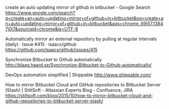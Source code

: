 
create an auto updating mirror of github in bitbucket - Google Search
 https://www.google.com/search?q=create+an+auto+updating+mirror+of+github+in+bitbucket&oq=create+an+auto+updating+mirror+of+github+in+bitbucket&aqs=chrome..69i57.13847j0j7&sourceid=chrome&ie=UTF-8

Automatically mirror an external repository by pulling at regular intervals (daily) · Issue #415 · isaacs/github
 https://github.com/isaacs/github/issues/415

Synchronize Bitbucket to Github automatically
 http://blaag.haard.se/Synchronize-Bitbucket-to-Github-automatically/

DevOps automation simplified | Shippable
 http://www.shippable.com/

How to mirror Bitbucket Cloud and GitHub repositories to Bitbucket Server (Stash) | StiltSoft - Atlassian Experts Blog - Confluence, JIRA
 https://stiltsoft.com/blog/2015/10/how-to-mirror-bitbucket-cloud-and-github-repositories-to-bitbucket-server-stash/

